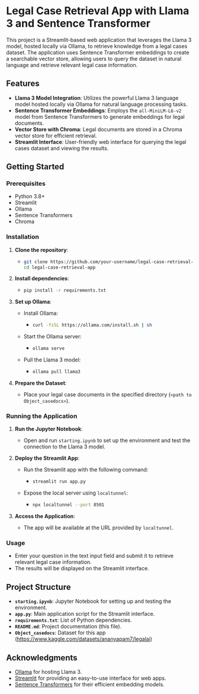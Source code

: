 # Legal Case Retrieval App with Llama 3 and Sentence Transformer

This project is a Streamlit-based web application that leverages the Llama 3 model, hosted locally via Ollama, to retrieve knowledge from a legal cases dataset. The application uses Sentence Transformer embeddings to create a searchable vector store, allowing users to query the dataset in natural language and retrieve relevant legal case information.

## Features

- **Llama 3 Model Integration**: Utilizes the powerful Llama 3 language model hosted locally via Ollama for natural language processing tasks.
- **Sentence Transformer Embeddings**: Employs the `all-MiniLM-L6-v2` model from Sentence Transformers to generate embeddings for legal documents.
- **Vector Store with Chroma**: Legal documents are stored in a Chroma vector store for efficient retrieval.
- **Streamlit Interface**: User-friendly web interface for querying the legal cases dataset and viewing the results.

## Getting Started

### Prerequisites

- Python 3.8+
- Streamlit
- Ollama
- Sentence Transformers
- Chroma

### Installation

1. **Clone the repository**:
   - ```bash
     git clone https://github.com/your-username/legal-case-retrieval-app.git
     cd legal-case-retrieval-app
     ```

2. **Install dependencies**:
   - ```bash
     pip install -r requirements.txt
     ```

3. **Set up Ollama**:
   - Install Ollama:
     - ```bash
       curl -fsSL https://ollama.com/install.sh | sh
       ```
   - Start the Ollama server:
     - ```bash
       ollama serve
       ```
   - Pull the Llama 3 model:
     - ```bash
       ollama pull llama3
       ```

4. **Prepare the Dataset**:
   - Place your legal case documents in the specified directory (`<path to Object_casedocs>`).

### Running the Application

1. **Run the Jupyter Notebook**:
   - Open and run `starting.ipynb` to set up the environment and test the connection to the Llama 3 model.

2. **Deploy the Streamlit App**:
   - Run the Streamlit app with the following command:
     - ```bash
       streamlit run app.py
       ```
   - Expose the local server using `localtunnel`:
     - ```bash
       npx localtunnel --port 8501
       ```

3. **Access the Application**:
   - The app will be available at the URL provided by `localtunnel`.

### Usage

- Enter your question in the text input field and submit it to retrieve relevant legal case information.
- The results will be displayed on the Streamlit interface.

## Project Structure

- **`starting.ipynb`**: Jupyter Notebook for setting up and testing the environment.
- **`app.py`**: Main application script for the Streamlit interface.
- **`requirements.txt`**: List of Python dependencies.
- **`README.md`**: Project documentation (this file).
- **`Object_casedocs`**: Dataset for this app (https://www.kaggle.com/datasets/ananyapam7/legalai)

## Acknowledgments

- [Ollama](https://ollama.com) for hosting Llama 3.
- [Streamlit](https://streamlit.io) for providing an easy-to-use interface for web apps.
- [Sentence Transformers](https://www.sbert.net) for their efficient embedding models.
